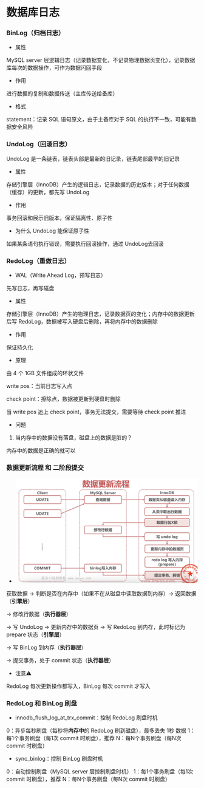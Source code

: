 # 数据库日志


### BinLog（归档日志）

* 属性

MySQL server 层逻辑日志（记录数据变化，不记录物理数据页变化），记录数据库每次的数据操作，可作为数据闪回手段


* 作用

进行数据的复制和数据传送（主库传送给备库）


* 格式

statement：记录 SQL 语句原文，由于主备库对于 SQL 的执行不一致，可能有数据安全风险


### UndoLog（回滚日志）

UndoLog 是一条链表，链表头部是最新的旧记录，链表尾部最早的旧记录

* 属性

存储引擎层（InnoDB）产生的逻辑日志，记录数据的历史版本；对于任何数据（缓存）的更新，都先写 UndoLog


* 作用

事务回滚和展示旧版本，保证隔离性、原子性


* 为什么 UndoLog 能保证原子性

如果某条语句执行错误，需要执行回滚操作，通过 UndoLog去回滚


### RedoLog（重做日志）

* WAL（Write Ahead Log，预写日志）

先写日志，再写磁盘


* 属性

存储引擎层（InnoDB）产生的物理日志，记录数据页的变化；内存中的数据更新后写 RedoLog，数据被写入硬盘后删除，再将内存中的数据删除


* 作用

保证持久化


* 原理

由 4 个 1GB 文件组成的环状文件

write pos：当前日志写入点

check point：擦除点，数据被更新到硬盘时删除

当 write pos 追上 check point，事务无法提交，需要等待 check point 推进


* 问题

1. 当内存中的数据没有落盘，磁盘上的数据是脏的？

内存中的数据是正确的就可以


### 数据更新流程 和 二阶段提交

* ![数据更新流程](030_数据更新流程.png)

获取数据 -> 判断是否在内存中（如果不在从磁盘中读取数据到内存）-> 返回数据（**引擎层**）

-> 修改行数据（**执行器层**）

-> 写 UndoLog -> 更新内存中的数据页 -> 写 RedoLog 到内存，此时标记为 prepare 状态（**引擎层**）

-> 写 BinLog 到内存（**执行器层**）

-> 提交事务，处于 commit 状态（**执行器层**）


* 注意⚠️

RedoLog 每次更新操作都写入，BinLog 每次 commit 才写入


### RedoLog 和 BinLog 刷盘

* innodb_flush_log_at_trx_commit：控制 RedoLog 刷盘时机

0：异步每秒刷盘（每秒将**内存中**的 RedoLog 刷到磁盘），最多丢失 1秒 数据
1：每1个事务刷盘（每1次 commit 时刷盘），推荐
N：每N个事务刷盘（每N次 commit 时刷盘）


* sync_binlog：控制 BinLog 刷盘时机

0：自动控制刷盘（MySQL server 层控制刷盘时机）
1：每1个事务刷盘（每1次 commit 时刷盘），推荐
N：每N个事务刷盘（每N次 commit 时刷盘）
